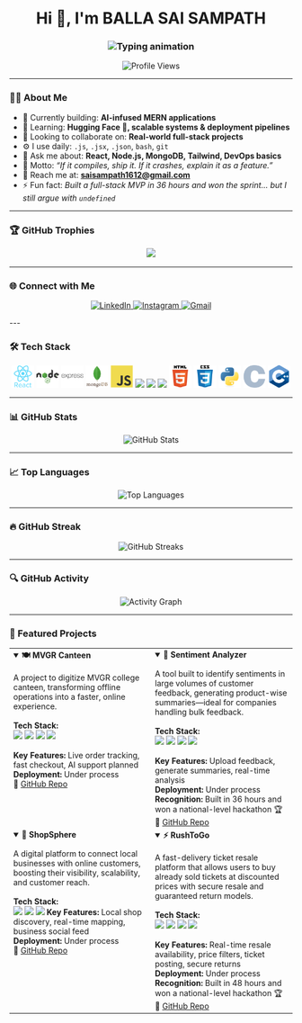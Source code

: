 <h1 align="center">Hi 👋, I'm BALLA SAI SAMPATH</h1>



<h3 align="center">
  <img src="https://readme-typing-svg.demolab.com?font=Fira+Code&weight=600&size=22&pause=1000&color=F97316&center=true&vCenter=true&repeat=true&width=1000&lines=MERN+Stack+Developer+%7C+AI+Explorer;Building+Clean+UIs+with+Reusable+Components;Deploying+Fullstack+WebApps;Open+Source+Contributor+%26+Community+Learner;Always+Curious.+Always+Coding.;Collaborating+to+Build+Better+Software;Learning+by+Doing%2C+Improving+Every+Day;Focusing+on+Problem-Solving+Over+Perfection;Translating+Ideas+into+Functional+Interfaces;Passionate+About+Writing+Readable%2C+Scalable+Code;Driven+by+Curiosity%2C+Grounded+in+Simplicity;Turning+Feedback+into+Features" alt="Typing animation" />
</h3>


<p align="center">
  <img src="https://komarev.com/ghpvc/?username=ballasaisampath&label=Profile%20views&color=0e75b6&style=flat" alt="Profile Views" />
</p>

---

### 👨‍💻 About Me

- 🔭 Currently building: **AI-infused MERN applications**
- 🌱 Learning: **Hugging Face 🤗, scalable systems & deployment pipelines**
- 💪 Looking to collaborate on: **Real-world full-stack projects**
- ⚙️ I use daily: `.js`, `.jsx`, `.json`, `bash`, `git`
- 💭 Ask me about: **React, Node.js, MongoDB, Tailwind, DevOps basics**
- 🧠 Motto: *“If it compiles, ship it. If it crashes, explain it as a feature.”*
- 📧 Reach me at: **saisampath1612@gmail.com**
- ⚡ Fun fact: *Built a full-stack MVP in 36 hours and won the sprint... but I still argue with `undefined`*

---

### 🏆 GitHub Trophies

<p align="center">
  <img src="https://github-profile-trophy.vercel.app/?username=ballasaisampath&theme=onestar&no-frame=true&column=6" />
</p>

---

### 🌐 Connect with Me
<p align="center">
  <a href="https://linkedin.com/in/sai sampath balla" target="_blank">
    <img src="https://raw.githubusercontent.com/rahuldkjain/github-profile-readme-generator/master/src/images/icons/Social/linked-in-alt.svg" alt="LinkedIn" height="30" width="40" />
  </a>
  <a href="https://instagram.com/saii_sampathh" target="_blank">
    <img src="https://raw.githubusercontent.com/rahuldkjain/github-profile-readme-generator/master/src/images/icons/Social/instagram.svg" alt="Instagram" height="30" width="40" />
  </a>
  <a href="mailto:saisampath1612@gmail.com" target="_blank">
    <img src="https://upload.wikimedia.org/wikipedia/commons/4/4e/Gmail_Icon.png" alt="Gmail" height="30" width="40" />
  </a>
</p>
---

### 🛠️ Tech Stack

<p align="center">
  <img src="https://raw.githubusercontent.com/devicons/devicon/master/icons/react/react-original-wordmark.svg" width="40" />
  <img src="https://raw.githubusercontent.com/devicons/devicon/master/icons/nodejs/nodejs-original-wordmark.svg" width="40" />
  <img src="https://raw.githubusercontent.com/devicons/devicon/master/icons/express/express-original-wordmark.svg" width="40" />
  <img src="https://raw.githubusercontent.com/devicons/devicon/master/icons/mongodb/mongodb-original-wordmark.svg" width="40" />
  <img src="https://raw.githubusercontent.com/devicons/devicon/master/icons/javascript/javascript-original.svg" width="40" />
  <img src="https://www.vectorlogo.zone/logos/tailwindcss/tailwindcss-icon.svg" width="40" />
  <img src="https://www.vectorlogo.zone/logos/getpostman/getpostman-icon.svg" width="40" />
  <img src="https://www.vectorlogo.zone/logos/git-scm/git-scm-icon.svg" width="40" />
  <img src="https://raw.githubusercontent.com/devicons/devicon/master/icons/html5/html5-original-wordmark.svg" width="40" />
  <img src="https://raw.githubusercontent.com/devicons/devicon/master/icons/css3/css3-original-wordmark.svg" width="40" />
  <img src="https://raw.githubusercontent.com/devicons/devicon/master/icons/python/python-original.svg" width="40" />
  <img src="https://raw.githubusercontent.com/devicons/devicon/master/icons/c/c-original.svg" width="40" />
  <img src="https://raw.githubusercontent.com/devicons/devicon/master/icons/cplusplus/cplusplus-original.svg" width="40" />
</p>

---

### 📊 GitHub Stats

<p align="center">
  <picture>
    <source srcset="https://github-readme-stats.vercel.app/api?username=ballasaisampath&show_icons=true&theme=tokyonight" media="(prefers-color-scheme: dark)" />
    <source srcset="https://github-readme-stats.vercel.app/api?username=ballasaisampath&show_icons=true&theme=default" media="(prefers-color-scheme: light)" />
    <img src="https://github-readme-stats.vercel.app/api?username=ballasaisampath&show_icons=true" alt="GitHub Stats" />
  </picture>
</p>

---

### 📈 Top Languages

<p align="center">
  <picture>
    <source srcset="https://github-readme-stats.vercel.app/api/top-langs/?username=ballasaisampath&layout=compact&theme=tokyonight" media="(prefers-color-scheme: dark)" />
    <source srcset="https://github-readme-stats.vercel.app/api/top-langs/?username=ballasaisampath&layout=compact&theme=default" media="(prefers-color-scheme: light)" />
    <img src="https://github-readme-stats.vercel.app/api/top-langs/?username=ballasaisampath&layout=compact" alt="Top Languages" />
  </picture>
</p>

---

### 🔥 GitHub Streak

<p align="center">
  <picture>
    <source srcset="https://github-readme-streak-stats.herokuapp.com?user=ballasaisampath&theme=tokyonight" media="(prefers-color-scheme: dark)" />
    <source srcset="https://github-readme-streak-stats.herokuapp.com?user=ballasaisampath&theme=default" media="(prefers-color-scheme: light)" />
    <img src="https://github-readme-streak-stats.herokuapp.com?user=ballasaisampath" alt="GitHub Streaks" />
  </picture>
</p>

---

### 🔍 GitHub Activity

<p align="center">
  <img src="https://github-readme-activity-graph.vercel.app/graph?username=ballasaisampath&theme=tokyonight&hide_border=true" alt="Activity Graph" />
</p>

---

### 🌟 Featured Projects

<table>
  <tr>
    <td width="50%" valign="top">
      <details open>
        <summary><strong>🍽️ MVGR Canteen</strong></summary>
        <br>
        A project to digitize MVGR college canteen, transforming offline operations into a faster, online experience.<br><br>
        <strong>Tech Stack:</strong><br>
        <img src="https://img.shields.io/badge/React-20232A?style=for-the-badge&logo=react&logoColor=61DAFB" />
        <img src="https://img.shields.io/badge/Node.js-339933?style=for-the-badge&logo=nodedotjs&logoColor=white" />
        <img src="https://img.shields.io/badge/MongoDB-4EA94B?style=for-the-badge&logo=mongodb&logoColor=white" />
        <img src="https://img.shields.io/badge/Bootstrap-563D7C?style=for-the-badge&logo=bootstrap&logoColor=white" /><br><br>
        <strong>Key Features:</strong> Live order tracking, fast checkout, AI support planned<br>
        <strong>Deployment:</strong> Under process<br>
        🔗 <a href="https://github.com/ballaSAISAMPATH/MVGR_canteen-React">GitHub Repo</a>
      </details>
    </td>
    <td width="50%" valign="top">
      <details open>
        <summary><strong>🧠 Sentiment Analyzer</strong></summary>
        <br>
        A tool built to identify sentiments in large volumes of customer feedback, generating product-wise summaries—ideal for companies handling bulk feedback.<br><br>
        <strong>Tech Stack:</strong><br>
        <img src="https://img.shields.io/badge/Python-3776AB?style=for-the-badge&logo=python&logoColor=white" />
        <img src="https://img.shields.io/badge/Flask-000000?style=for-the-badge&logo=flask&logoColor=white" />
        <img src="https://img.shields.io/badge/HuggingFace-F9A03C?style=for-the-badge&logo=huggingface&logoColor=black" />
        <img src="https://img.shields.io/badge/React-20232A?style=for-the-badge&logo=react&logoColor=61DAFB" /><br><br>
        <strong>Key Features:</strong> Upload feedback, generate summaries, real-time analysis<br>
        <strong>Deployment:</strong> Under process<br>
        <strong>Recognition:</strong> Built in 36 hours and won a national-level hackathon 🏆<br>
        🔗 <a href="https://github.com/ballaSAISAMPATH/SentimentAnalysis-MERN">GitHub Repo</a>
      </details>
    </td>
  </tr>
  <tr>
    <td width="50%" valign="top">
      <details open>
        <summary><strong>🛒 ShopSphere</strong></summary>
        <br>
        A digital platform to connect local businesses with online customers, boosting their visibility, scalability, and customer reach.<br><br>
        <strong>Tech Stack:</strong><br>
        <img src="https://img.shields.io/badge/React-20232A?style=for-the-badge&logo=react&logoColor=61DAFB" />
        <img src="https://img.shields.io/badge/Node.js-339933?style=for-the-badge&logo=nodedotjs&logoColor=white" />
        <img src="https://img.shields.io/badge/MongoDB-4EA94B?style=for-the-badge&logo=mongodb&logoColor=white" />
        <strong>Key Features:</strong> Local shop discovery, real-time mapping, business social feed<br>
        <strong>Deployment:</strong> Under process<br>
        🔗 <a href="https://github.com/ballaSAISAMPATH/ShopSphere-MERN">GitHub Repo</a>
      </details>
    </td>
    <td width="50%" valign="top">
      <details open>
        <summary><strong>⚡ RushToGo</strong></summary>
        <br>
        A fast-delivery ticket resale platform that allows users to buy already sold tickets at discounted prices with secure resale and guaranteed return models.<br><br>
        <strong>Tech Stack:</strong><br>
        <img src="https://img.shields.io/badge/React-20232A?style=for-the-badge&logo=react&logoColor=61DAFB" />
        <img src="https://img.shields.io/badge/Express.js-000000?style=for-the-badge&logo=express&logoColor=white" />
        <img src="https://img.shields.io/badge/MongoDB-4EA94B?style=for-the-badge&logo=mongodb&logoColor=white" />
        <img src="https://img.shields.io/badge/TailwindCSS-06B6D4?style=for-the-badge&logo=tailwindcss&logoColor=white" /><br><br>
        <strong>Key Features:</strong> Real-time resale availability, price filters, ticket posting, secure returns<br>
        <strong>Deployment:</strong> Under process<br>
        <strong>Recognition:</strong> Built in 48 hours and won a national-level hackathon 🏆<br>
        🔗 <a href="https://github.com/ballaSAISAMPATH/RushToGo">GitHub Repo</a>
      </details>
    </td>
  </tr>
</table>
